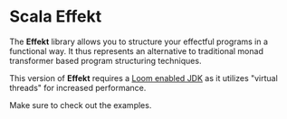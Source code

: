 # Scala Effekt
The **Effekt** library allows you to structure your effectful programs
in a functional way. It thus represents an alternative to traditional
monad transformer based program structuring techniques.

This version of **Effekt** requires a [Loom enabled JDK](https://jdk.java.net/loom/) as it utilizes "virtual threads" for increased performance.

Make sure to check out the examples.
